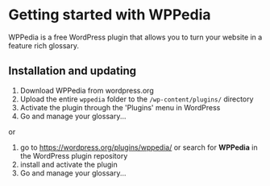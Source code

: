 # Getting started with WPPedia

WPPedia is a free WordPress plugin that allows you to turn your website in a feature rich glossary.

## Installation and updating
1. Download WPPedia from wordpress.org
2. Upload the entire `wppedia` folder to the `/wp-content/plugins/` directory
3. Activate the plugin through the 'Plugins' menu in WordPress
4. Go and manage your glossary...

or

1. go to https://wordpress.org/plugins/wppedia/ or search for **WPPedia** in the WordPress plugin repository
2. install and activate the plugin
3. Go and manage your glossary...

